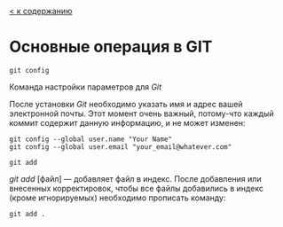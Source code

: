 [< к содержанию](./readme.md)

# Основные операция в GIT


~~~bash=
git config
~~~
Команда настройки параметров для *Git*

После установки *Git* необходимо указать имя и адрес вашей электронной почты. Этот момент очень важный, потому-что каждый коммит содержит данную информацию, и не может изменен:

~~~~
git config --global user.name "Your Name"
git config --global user.email "your_email@whatever.com"
~~~~

~~~bash=
git add
~~~
*git add* [файл] — добавляет файл в индекс.
После добавления или внесенных корректировок, чтобы все файлы добавились в индекс (кроме игнорируемых) необходимо прописать команду:

 ~~~
git add .
~~~